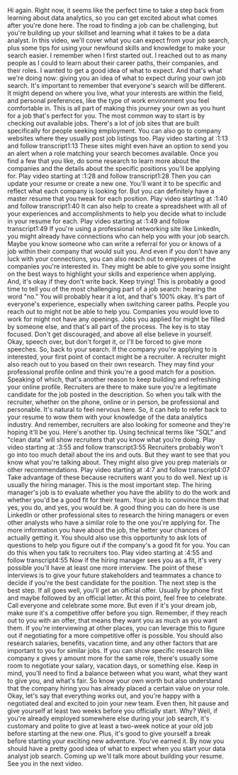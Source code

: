
Hi again. Right now, it seems like the perfect time to take a step back from learning about data analytics, so you can get excited about what comes after you're done here. The road to finding a job can be challenging, but you're building up your skillset and learning what it takes to be a data analyst. In this video, we'll cover what you can expect from your job search, plus some tips for using your newfound skills and knowledge to make your search easier. I remember when I first started out. I reached out to as many people as I could to learn about their career paths, their companies, and their roles. I wanted to get a good idea of what to expect. And that's what we're doing now: giving you an idea of what to expect during your own job search. It's important to remember that everyone's search will be different. It might depend on where you live, what your interests are within the field, and personal preferences, like the type of work environment you feel comfortable in. This is all part of making this journey your own as you hunt for a job that's perfect for you. The most common way to start is by checking out available jobs. There's a lot of job sites that are built specifically for people seeking employment. You can also go to company websites where they usually post job listings too.
Play video starting at :1:13 and follow transcript1:13
These sites might even have an option to send you an alert when a role matching your search becomes available. Once you find a few that you like, do some research to learn more about the companies and the details about the specific positions you'll be applying for.
Play video starting at :1:28 and follow transcript1:28
Then you can update your resume or create a new one. You'll want it to be specific and reflect what each company is looking for. But you can definitely have a master resume that you tweak for each position.
Play video starting at :1:40 and follow transcript1:40
It can also help to create a spreadsheet with all of your experiences and accomplishments to help you decide what to include in your resume for each.
Play video starting at :1:49 and follow transcript1:49
If you're using a professional networking site like LinkedIn, you might already have connections who can help you with your job search. Maybe you know someone who can write a referral for you or knows of a job within their company that would suit you. And even if you don't have any luck with your connections, you can also reach out to employees of the companies you're interested in. They might be able to give you some insight on the best ways to highlight your skills and experience when applying. And, it's okay if they don't write back. Keep trying! This is probably a good time to tell you of the most challenging part of a job search: hearing the word "no." You will probably hear it a lot, and that's 100% okay. It's part of everyone's experience, especially when switching career paths. People you reach out to might not be able to help you. Companies you would love to work for might not have any openings. Jobs you applied for might be filled by someone else, and that's all part of the process. The key is to stay focused. Don't get discouraged, and above all else believe in yourself. Okay, speech over, but don't forget it, or I'll be forced to give more speeches. So, back to your search. If the company you're applying to is interested, your first point of contact might be a recruiter. A recruiter might also reach out to you based on their own research. They may find your professional profile online and think you're a good match for a position. Speaking of which, that's another reason to keep building and refreshing your online profile. Recruiters are there to make sure you're a legitimate candidate for the job posted in the description. So when you talk with the recruiter, whether on the phone, online or in person, be professional and personable. It's natural to feel nervous here. So, it can help to refer back to your resume to wow them with your knowledge of the data analytics industry. And remember, recruiters are also looking for someone and they're hoping it'll be you. Here's another tip. Using technical terms like "SQL" and "clean data" will show recruiters that you know what you're doing.
Play video starting at :3:55 and follow transcript3:55
Recruiters probably won't go into too much detail about the ins and outs. But they want to see that you know what you're talking about. They might also give you prep materials or other recommendations.
Play video starting at :4:7 and follow transcript4:07
Take advantage of these because recruiters want you to do well. Next up is usually the hiring manager. This is the most important step. The hiring manager's job is to evaluate whether you have the ability to do the work and whether you'd be a good fit for their team. Your job is to convince them that yes, you do, and yes, you would be. A good thing you can do here is use LinkedIn or other professional sites to research the hiring managers or even other analysts who have a similar role to the one you're applying for. The more information you have about the job, the better your chances of actually getting it. You should also use this opportunity to ask lots of questions to help you figure out if the company's a good fit for you. You can do this when you talk to recruiters too.
Play video starting at :4:55 and follow transcript4:55
Now if the hiring manager sees you as a fit, it's very possible you'll have at least one more interview. The point of these interviews is to give your future stakeholders and teammates a chance to decide if you're the best candidate for the position. The next step is the best step. If all goes well, you'll get an official offer. Usually by phone first and maybe followed by an official letter. At this point, feel free to celebrate. Call everyone and celebrate some more. But even if it's your dream job, make sure it's a competitive offer before you sign. Remember, if they reach out to you with an offer, that means they want you as much as you want them. If you're interviewing at other places, you can leverage this to figure out if negotiating for a more competitive offer is possible. You should also research salaries, benefits, vacation time, and any other factors that are important to you for similar jobs. If you can show specific research like company x gives y amount more for the same role, there's usually some room to negotiate your salary, vacation days, or something else. Keep in mind, you'll need to find a balance between what you want, what they want to give you, and what's fair. So know your own worth but also understand that the company hiring you has already placed a certain value on your role. Okay, let's say that everything works out, and you're happy with a negotiated deal and excited to join your new team. Even then, hit pause and give yourself at least two weeks before you officially start. Why? Well, if you're already employed somewhere else during your job search, it's customary and polite to give at least a two-week notice at your old job before starting at the new one. Plus, it's good to give yourself a break before starting your exciting new adventure. You've earned it. By now you should have a pretty good idea of what to expect when you start your data analyst job search. Coming up we'll talk more about building your resume. See you in the next video.